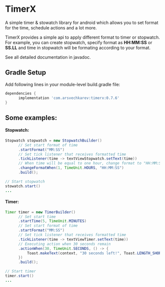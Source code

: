 # TimerX
A simple timer & stowatch library for android which allows you to set format for the time, schedule actions and a lot more.

TimerX provides a simple api to apply different format to timer or stopwatch. For example, you can create stopwatch, specify format as **HH:MM:SS** or **SS.LL** and time in stopwatch will be formating according to your format. 

See all detailed documentation in javadoc.

## Gradle Setup
Add following lines in your module-level build.gradle file:
```groovy
dependencies {
      implementation 'com.arsvechkarev:timerx:0.7.6'
}
```


## Some examples:
#### Stopwatch:
```java
Stopwatch stopwatch = new StopwatchBuilder()
      // Set start format of time
      .startFormat("MM:SS")
      // Set tick listener that receives formatted time
      .tickListener(time -> textViewStopwatch.setText(time)) 
      // When time will be equal to one hour, change format to "HH:MM:SS"
      .changeFormatWhen(1, TimeUnit.HOURS, "HH:MM:SS")
      .build();
      
// Start stopwatch
stowatch.start()
...
```

#### Timer:
```java
Timer timer = new TimerBuilder()
      // Set start time
      .startTime(5, TimeUnit.MINUTES)
      // Set start format of time
      .startFormat("MM:SS")
      // Set tick listener that receives formatted time
      .tickListener(time -> textViewTimer.setText(time))
      // Executing action when 30 seсonds remain
      .actionWhen(30, TimeUnit.SECONDS, () -> {
          Toast.makeText(context, "30 seconds left!", Toast.LENGTH_SHORT).show();
      })
      .build();
      
// Start timer
timer.start()
...
```
